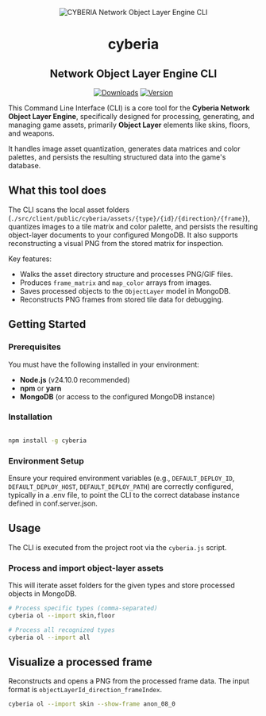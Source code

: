 <p align="center">
  <img src="https://www.cyberiaonline.com/assets/splash/apple-touch-icon-precomposed.png" alt="CYBERIA Network Object Layer Engine CLI"/>
</p>

<div align="center">

<h1>cyberia</h1>

<h2>Network Object Layer Engine CLI</h2>

[![Downloads](https://img.shields.io/npm/dm/cyberia.svg)](https://www.npmjs.com/package/cyberia) [![Version](https://img.shields.io/npm/v/cyberia.svg)](https://www.npmjs.org/package/cyberia)

</div>

This Command Line Interface (CLI) is a core tool for the **Cyberia Network Object Layer Engine**, specifically designed for processing, generating, and managing game assets, primarily **Object Layer** elements like skins, floors, and weapons.

It handles image asset quantization, generates data matrices and color palettes, and persists the resulting structured data into the game's database.

## What this tool does

The CLI scans the local asset folders (`./src/client/public/cyberia/assets/{type}/{id}/{direction}/{frame}`), quantizes images to a tile matrix and color palette, and persists the resulting object-layer documents to your configured MongoDB. It also supports reconstructing a visual PNG from the stored matrix for inspection.

Key features:

- Walks the asset directory structure and processes PNG/GIF files.
- Produces `frame_matrix` and `map_color` arrays from images.
- Saves processed objects to the `ObjectLayer` model in MongoDB.
- Reconstructs PNG frames from stored tile data for debugging.

## Getting Started

### Prerequisites

You must have the following installed in your environment:

- **Node.js** (v24.10.0 recommended)
- **npm** or **yarn**
- **MongoDB** (or access to the configured MongoDB instance)

### **Installation**

```bash

npm install -g cyberia
```

### **Environment Setup**

Ensure your required environment variables (e.g., `DEFAULT_DEPLOY_ID`, `DEFAULT_DEPLOY_HOST`, `DEFAULT_DEPLOY_PATH`) are correctly configured, typically in a .env file, to point the CLI to the correct database instance defined in conf.server.json.

## Usage

The CLI is executed from the project root via the `cyberia.js` script.

### Process and import object-layer assets

This will iterate asset folders for the given types and store processed objects in MongoDB.

```bash
# Process specific types (comma-separated)
cyberia ol --import skin,floor

# Process all recognized types
cyberia ol --import all
```

## Visualize a processed frame

Reconstructs and opens a PNG from the processed frame data. The input format is `objectLayerId_direction_frameIndex`.

```bash
cyberia ol --import skin --show-frame anon_08_0
```
